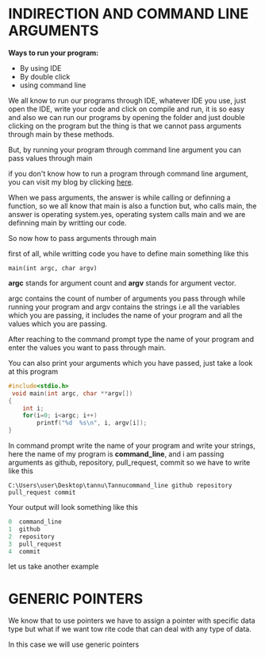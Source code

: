 # INDIRECTION AND COMMAND LINE ARGUMENTS

**Ways to run your program:**
* By using IDE
* By double click
* using command line

We all know to run our programs through IDE, whatever IDE you use, just open the IDE, write your code and click on compile and run,
it is so easy and also we can run our programs by opening the folder and just double clicking on the program but the thing is that we cannot pass arguments through main by these methods.

But, by running your program through command line argument you can pass values through main

if you don't know how to run a program through command line argument, you can visit my blog by clicking [here](technique7.wordpress.com/2018/09/22/how-to-compile-and-run-a-program-through-command-line-argument/).

When we pass arguments, the answer is while calling or definning a function, so we all know that main is also a function but, who calls main, the answer is operating system.yes, operating system calls main and we are definning main by writting our code.

So now how to pass arguments through main

first of all, while writting code you have to define main something like this

`main(int argc, char argv)`

**argc** stands for argument count and **argv** stands for argument vector.

argc contains the count of number of arguments you pass through while running your program and argv contains the strings i.e all the variables which you are passing, it includes the name of your program and all the values which you are passing.

After reaching to the command prompt type the name of your program and enter the values you want to pass through main.

You can also print your arguments which you have passed, just take a look at this program

```c
#include<stdio.h>
 void main(int argc, char **argv[])
{
    int i;
    for(i=0; i<argc; i++)    
        printf("%d  %s\n", i, argv[i]);
}

```

In command prompt write the name of your program and write your strings, here the name of my program is **command_line**, and i am passing arguments as github, repository, pull_request, commit so we have to write like this

`C:\Users\user\Desktop\tannu\Tannucommand_line github repository pull_request commit`

Your output will look something like this

```c
0  command_line
1  github
2  repository
3  pull_request
4  commit
```

let us take another example


# GENERIC POINTERS

We know that to use pointers we have to assign a pointer with specific data type but what if we want tow rite code that can deal with any type of data.

In this case we will use generic pointers 




